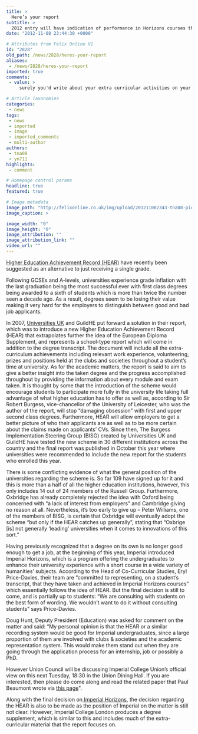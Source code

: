 ```yaml
---
title: >
  Here’s your report
subtitle: >
  2012 entry will have indication of performance in Horizons courses they take. Exact wording is to be decided. Report card degrees, containing information on extra-curricular activities, may be introduced?
date: "2012-11-08 23:44:30 +0000"

# Attributes from Felix Online V1
id: "2828"
old_path: /news/2828/heres-your-report
aliases:
 - /news/2828/heres-your-report
imported: true
comments:
 - value: >
     surely you'd write about your extra curricular activities on your cv or cover letter anyway? isnt it a bit redundant? i suppose you'd get an official 'stamp' from the uni to say you're not making it up.. but it doesnt seem like something to form a committee about,An interesting read. <br> <br>Horizons, HEAR and similar initiatives are vital at this institution; one where students are traditionally viewed as very scientifically minded with little interest in extracurriculars. If employers do place greater importance on non-academic achievements this will encourage students to pursue interests beyond their textbooks and the library, and in turn allow them to better themselves.,Pretty sure if they give every single damn exam grade it would completely kill off interests in extra-cirriculars... I like it how it is now, on an average of a 2.2 but with "Predicted first" on my CV. ahhh yeaaaahhh

# Article Taxonomies
categories:
 - news
tags:
 - news
 - imported
 - image
 - imported_comments
 - multi-author
authors:
 - tna08
 - yn711
highlights:
 - comment

# Homepage control params
headline: true
featured: true

# Image metadata
image_path: "http://felixonline.co.uk/img/upload/201211082343-tna08-picture-for-news-ting.jpg"
image_caption: >

image_width: "0"
image_height: "0"
image_attribution: ""
image_attribution_link: ""
video_url: ""
---
```


[Higher Education Achievement Record (HEAR)](http://www.hear.ac.uk/) have recently been suggested as an alternative to just receiving a single grade.

Following GCSEs and A-levels, universities experience grade inflation with the last graduation being the most successful ever with first class degrees being awarded to a sixth of students which is more than twice the number seen a decade ago. As a result, degrees seem to be losing their value making it very hard for the employers to distinguish between good and bad job applicants.

In 2007, [Universities UK](http://www.universitiesuk.ac.uk/PolicyAndResearch/PolicyAreas/StudentExperience/Pages/HEAR.aspx) and GuildHE put forward a solution in their report, which was to introduce a new Higher Education Achievement Record (HEAR) that extrapolates further the idea of the European Diploma Supplement, and represents a school-type report which will come in addition to the degree transcript. The document will include all the extra-curriculum achievements including relevant work experience, volunteering, prizes and positions held at the clubs and societies throughout a student’s time at university. As for the academic matters, the report is said to aim to give a better insight into the taken degree and the progress accomplished throughout by providing the information about every module and exam taken. It is thought by some that the introduction of the scheme would encourage students to participate more fully in the university life taking full advantage of what higher education has to offer as well as, according to Sir Robert Burgess, vice-chancellor of the University of Leicester, who was the author of the report, will stop “damaging obsession” with first and upper second class degrees. Furthermore, HEAR will allow employers to get a better picture of who their applicants are as well as to be more certain about the claims made on applicants’ CVs. Since then, The Burgess Implementation Steering Group (BISG) created by Universities UK and GuildHE have tested the new scheme in 30 different institutions across the country and the final report was published in October this year where universities were recommended to include the new report for the students who enrolled this year.

There is some conflicting evidence of what the general position of the universities regarding the scheme is. So far 109 have signed up for it and this is more than a half of all the higher education institutions, however, this only includes 14 out of 24 members of the Russell Group. Furthermore, Oxbridge has already completely rejected the idea with Oxford being concerned with “a lack of interest from employers” and Cambridge giving no reason at all. Nevertheless, it’s too early to give up – Peter Williams, one of the members of BISG, is certain that Oxbridge will eventually adopt the scheme “but only if the HEAR catches up generally”, stating that “Oxbrige [is] not generally ‘leading’ universities when it comes to innovations of this sort.”

Having previously recognized that a degree on its own is no longer good enough to get a job, at the beginning of this year, Imperial introduced Imperial Horizons, which is a program offering the undergraduates to enhance their university experience with a short course in a wide variety of humanities’ subjects. According to the Head of Co-Curricular Studies, Eryl Price-Davies, their team are “committed to representing, on a student’s transcript, that they have taken and achieved in Imperial Horizons courses” which essentially follows the idea of HEAR. But the final decision is still to come, and is partially up to students: “We are consulting with students on the best form of wording. We wouldn’t want to do it without consulting students” says Price-Davies.

Doug Hunt, Deputy President (Education) was asked for comment on the matter and said: “My personal opinion is that the HEAR or a similar recording system would be good for Imperial undergraduates, since a large proportion of them are involved with clubs & societies and the academic representation system. This would make them stand out when they are going through the application process for an internship, job or possibly a PhD.

However Union Council will be discussing Imperial College Union’s official view on this next Tuesday, 18:30 in the Union Dining Hall. If you are interested, then please do come along and read the related paper that Paul Beaumont wrote via [this page](https://www.imperialcollegeunion.org/your-union/how-were-run/committees/12-13/Union_Council)".

Along with the final decision on[ Imperial Horizons](http://www3.imperial.ac.uk/horizons), the decision regarding the HEAR is also to be made as the position of Imperial on the matter is still not clear. However, Imperial College London produces a degree supplement, which is similar to this and includes much of the extra-curricular material that the report focuses on.
